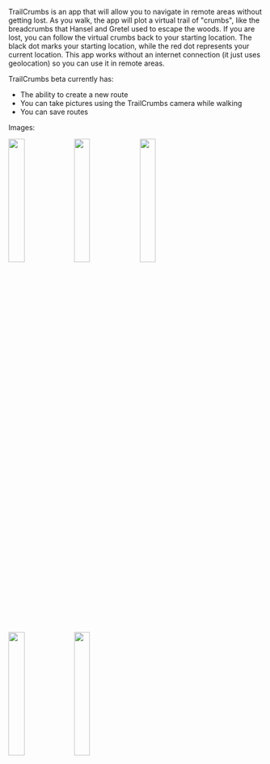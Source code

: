 TrailCrumbs is an app that will allow you to navigate in remote areas without getting lost. As you walk, the app will plot a virtual trail of "crumbs", like the breadcrumbs that Hansel and Gretel used to escape the woods. If you are lost, you can follow the virtual crumbs back to your starting location. The black dot marks your starting location, while the red dot represents your current location. This app works without an internet connection (it just uses geolocation) so you can use it in remote areas.

TrailCrumbs beta currently has:
- The ability to create a new route
- You can take pictures using the TrailCrumbs camera while walking
- You can save routes

Images:

<span><img src="https://user-images.githubusercontent.com/52579753/210152473-a04ca2ca-9ef3-4c87-a457-c3029a52b7b9.png" width=25% height=25%>
<img src="https://user-images.githubusercontent.com/52579753/210152537-7ecee9d2-6f69-498c-b44d-8b292e39bafb.png" width=25% height=25%></span>
<img src="https://user-images.githubusercontent.com/52579753/210152541-ec11234c-1643-4001-9d49-91aadcc2e358.png" width=25% height=25%>
<img src="https://user-images.githubusercontent.com/52579753/210152543-414d0e40-29e7-4183-a894-7891cb597728.png" width=25% height=25%>
<img src="https://user-images.githubusercontent.com/52579753/210152545-fa161a7c-8896-4a35-a636-073fdc843253.png" width=25% height=25%>
